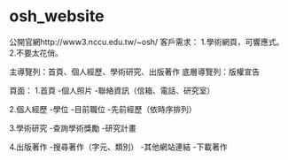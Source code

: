 # osh_website
公開官網http://www3.nccu.edu.tw/~osh/
客戶需求：
1.學術網頁，可響應式。
2.不要太花俏。

主導覽列：首頁、個人經歷、學術研究、出版著作
底層導覽列：版權宣告

頁面：
1.首頁
-個人照片
-聯絡資訊（信箱、電話、研究室）

2.個人經歷
-學位
-目前職位
-先前經歷（依時序排列）

3.學術研究
-查詢學術獎勵
-研究計畫

4.出版著作
-搜尋著作（字元、類別）
-其他網站連結
-下載著作
